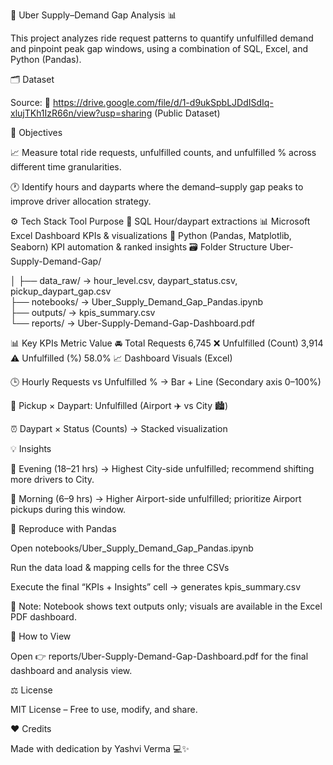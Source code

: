 🚗 Uber Supply–Demand Gap Analysis 📊

This project analyzes ride request patterns to quantify unfulfilled demand and pinpoint peak gap windows, using a combination of SQL, Excel, and Python (Pandas).

🗂️ Dataset

Source: 🔗 https://drive.google.com/file/d/1-d9ukSpbLJDdISdIq-xlujTKh1IzR66n/view?usp=sharing (Public Dataset)

🎯 Objectives

📈 Measure total ride requests, unfulfilled counts, and unfulfilled % across different time granularities.

🕐 Identify hours and dayparts where the demand–supply gap peaks to improve driver allocation strategy.

⚙️ Tech Stack
Tool	Purpose
🧮 SQL	Hour/daypart extractions
📊 Microsoft Excel	Dashboard KPIs & visualizations
🐍 Python (Pandas, Matplotlib, Seaborn)	KPI automation & ranked insights
🗃️ Folder Structure
Uber-Supply-Demand-Gap/

│
├── data_raw/            → hour_level.csv, daypart_status.csv, pickup_daypart_gap.csv  
├── notebooks/           → Uber_Supply_Demand_Gap_Pandas.ipynb  
├── outputs/             → kpis_summary.csv  
└── reports/             → Uber-Supply-Demand-Gap-Dashboard.pdf  

📊 Key KPIs
Metric	Value
🚘 Total Requests	6,745
❌ Unfulfilled (Count)	3,914
⚠️ Unfulfilled (%)	58.0%
📈 Dashboard Visuals (Excel)

🕒 Hourly Requests vs Unfulfilled % → Bar + Line (Secondary axis 0–100%)

📍 Pickup × Daypart: Unfulfilled (Airport ✈️ vs City 🏙️)

⏰ Daypart × Status (Counts) → Stacked visualization

💡 Insights

🌆 Evening (18–21 hrs) → Highest City-side unfulfilled; recommend shifting more drivers to City.

🌅 Morning (6–9 hrs) → Higher Airport-side unfulfilled; prioritize Airport pickups during this window.

🧠 Reproduce with Pandas

Open notebooks/Uber_Supply_Demand_Gap_Pandas.ipynb

Run the data load & mapping cells for the three CSVs

Execute the final “KPIs + Insights” cell → generates kpis_summary.csv

🧾 Note: Notebook shows text outputs only; visuals are available in the Excel PDF dashboard.

📄 How to View

Open 👉 reports/Uber-Supply-Demand-Gap-Dashboard.pdf for the final dashboard and analysis view.

⚖️ License

MIT License – Free to use, modify, and share.

❤️ Credits

Made with dedication by Yashvi Verma
 💻✨
